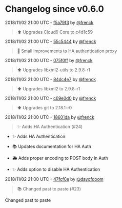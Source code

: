 # Changelog since v0.6.0

2018/11/02 21:00 UTC - [f5a79f3](https://github.com/hassio-addons/addon-ide/commit/f5a79f3e95085bb0802e18fd489c2620b7910951) by [@frenck](https://github.com/frenck)
> :arrow_up: Upgrades Cloud9 Core to c4d1c59 

2018/11/02 21:00 UTC - [55c5444](https://github.com/hassio-addons/addon-ide/commit/55c54445fdddefe4d7fe2645c3290c98cfa5c3ed) by [@frenck](https://github.com/frenck)
> :tractor: Small improvements to HA authentication proxy 

2018/11/02 21:00 UTC - [075f0ff](https://github.com/hassio-addons/addon-ide/commit/075f0ff0182d8811086cb654a9684bd164091fb3) by [@frenck](https://github.com/frenck)
> :arrow_up: Upgrades libxml2-utils to 2.9.8-r1 

2018/11/02 21:00 UTC - [84dc4e7](https://github.com/hassio-addons/addon-ide/commit/84dc4e7850fc21ae65dc1c516a56cdeff46cbaa4) by [@frenck](https://github.com/frenck)
> :arrow_up: Upgrades libxml2 to 2.9.8-r1 

2018/11/02 21:00 UTC - [c09e0d0](https://github.com/hassio-addons/addon-ide/commit/c09e0d0778e9c6e92b369f914dc0a656c5df3e2d) by [@frenck](https://github.com/frenck)
> :arrow_up: Upgrades git to 2.18.1-r0 

2018/11/02 21:00 UTC - [18601da](https://github.com/hassio-addons/addon-ide/commit/18601da1928e3bcb7061ed94f3a42095e69e907a) by [@frenck](https://github.com/frenck)
> :sparkles: Adds HA Authentication (#24)

* :sparkles: Adds HA Authentication

* :books: Updates documentation for HA Auth

* :ambulance: Adds proper encoding to POST body in Auth

* :sparkles: Adds option to disable HA Authentication 

2018/11/02 21:00 UTC - [47fcf0e](https://github.com/hassio-addons/addon-ide/commit/47fcf0eeb2e6e39bc1eed20dc42e5116b9cdc84c) by [@dayofdoom](https://github.com/dayofdoom)
> :books: Changed past to paste (#23)

Changed past to paste 

